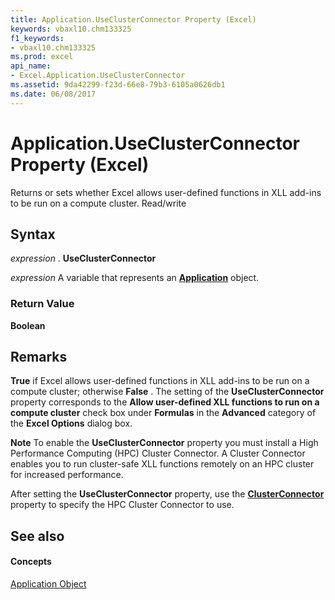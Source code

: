 ```yaml
---
title: Application.UseClusterConnector Property (Excel)
keywords: vbaxl10.chm133325
f1_keywords:
- vbaxl10.chm133325
ms.prod: excel
api_name:
- Excel.Application.UseClusterConnector
ms.assetid: 9da42299-f23d-66e8-79b3-6105a0626db1
ms.date: 06/08/2017
---
```



# Application.UseClusterConnector Property (Excel)

Returns or sets whether Excel allows user-defined functions in XLL add-ins to be run on a compute cluster. Read/write


## Syntax

 _expression_ . **UseClusterConnector**

 _expression_ A variable that represents an **[Application](Excel.Application(objec).md)** object.


### Return Value

 **Boolean**


## Remarks

 **True** if Excel allows user-defined functions in XLL add-ins to be run on a compute cluster; otherwise **False** . The setting of the **UseClusterConnector** property corresponds to the **Allow user-defined XLL functions to run on a compute cluster** check box under **Formulas** in the **Advanced** category of the **Excel Options** dialog box.




 **Note**  To enable the  **UseClusterConnector** property you must install a High Performance Computing (HPC) Cluster Connector. A Cluster Connector enables you to run cluster-safe XLL functions remotely on an HPC cluster for increased performance.

After setting the  **UseClusterConnector** property, use the **[ClusterConnector](Excel.Application.ClusterConnector.md)** property to specify the HPC Cluster Connector to use.


## See also


#### Concepts


[Application Object](Excel.Application(objec).md)

